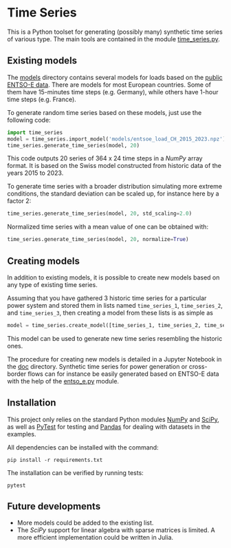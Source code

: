 Time Series
===========

This is a Python toolset for generating (possibly many) synthetic time series of various type.
The main tools are contained in the module [time_series.py](./time_series.py).


Existing models
---------------

The [models](./models) directory contains several models for loads based on the 
[public ENTSO-E data](https://transparency.entsoe.eu/).
There are models for most European countries. Some of them have 15-minutes time steps (e.g. Germany),
while others have 1-hour time steps (e.g. France).

To generate random time series based on these models, just use the following code:

```python
import time_series
model = time_series.import_model('models/entsoe_load_CH_2015_2023.npz')
time_series.generate_time_series(model, 20)
```

This code outputs 20 series of 364 x 24 time steps in a *NumPy* array format.
It is based on the Swiss model constructed from historic data of the years 2015 to 2023.

To generate time series with a broader distribution simulating more extreme conditions,
the standard deviation can be scaled up, for instance here by a factor 2:

```python
time_series.generate_time_series(model, 20, std_scaling=2.0)
```

Normalized time series with a mean value of one can be obtained with:

```python
time_series.generate_time_series(model, 20, normalize=True)
```


Creating models
---------------

In addition to existing models, it is possible to create new models based on any type of existing time series.

Assuming that you have gathered 3 historic time series for a particular power system
and stored them in lists named `time_series_1`, `time_series_2`, and `time_series_3`,
then creating a model from these lists is as simple as

```python
model = time_series.create_model([time_series_1, time_series_2, time_series_3])
```

This model can be used to generate new time series resembling the historic ones.

The procedure for creating new models is detailed in a Jupyter Notebook in the [doc](./doc) directory.
Synthetic time series for power generation or cross-border flows can for instance be easily
generated based on ENTSO-E data with the help of the [entso_e.py](./entso_e.py) module.


Installation
------------

This project only relies on the standard Python modules [NumPy](https://numpy.org/)
and [SciPy](https://scipy.org/), as well as [PyTest](https://pytest.org/) for testing
and [Pandas](https://pandas.pydata.org/) for dealing with datasets in the examples.

All dependencies can be installed with the command:

```console
pip install -r requirements.txt
```

The installation can be verified by running tests:

```console
pytest
```


Future developments
-------------------

- More models could be added to the existing list.
- The *SciPy* support for linear algebra with sparse matrices is limited.
A more efficient implementation could be written in Julia.


